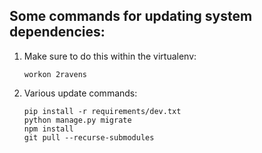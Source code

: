 ## Some commands for updating system dependencies:

1. Make sure to do this within the virtualenv:
    ```
    workon 2ravens
    ```
2. Various update commands:
    ```
    pip install -r requirements/dev.txt
    python manage.py migrate
    npm install
    git pull --recurse-submodules
    ```
